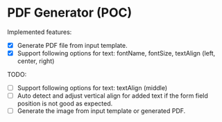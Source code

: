 # PDF Generator (POC)

Implemented features:
- [x] Generate PDF file from input template.
- [x] Support following options for text: fontName, fontSize, textAlign (left, center, right)

TODO:
- [ ] Support following options for text: textAlign (middle)
- [ ] Auto detect and adjust vertical align for added text if the form field position is not good as expected.
- [ ] Generate the image from input template or generated PDF.
